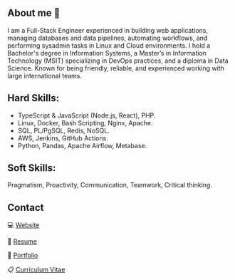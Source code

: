 ## About me 👋
I am a Full-Stack Engineer experienced in building web applications, managing databases and data pipelines, automating workflows, and performing sysadmin tasks in Linux and Cloud environments. I hold a Bachelor's degree in Information Systems, a Master’s in Information Technology (MSIT) specializing in DevOps practices, and a diploma in Data Science. Known for being friendly, reliable, and experienced working with large international teams.

## Hard Skills:
- TypeScript & JavaScript (Node.js, React), PHP.
- Linux, Docker, Bash Scripting, Nginx, Apache.
- SQL, PL/PgSQL, Redis, NoSQL.
- AWS, Jenkins, GitHub Actions. 
- Python, Pandas, Apache Airflow, Metabase.

## Soft Skills:
Pragmatism, Proactivity, Communication, Teamwork, Critical thinking.

## Contact
💻 [Website](https://jesusandres31.github.io/)

📄 [Resume](https://bit.ly/jesusandreszini-resume) 

💼 [Portfolio](https://github.com/jesusandres31/portfolio) 

📋 [Curriculum Vitae](https://bit.ly/jesusandreszini-curriculum-vitae) 
